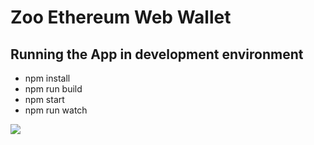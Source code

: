 # Zoo Ethereum Web Wallet

## Running the App in development environment

- npm install
- npm run build
- npm start
- npm run watch

![](https://i.imgur.com/7Je1KoL.png)
